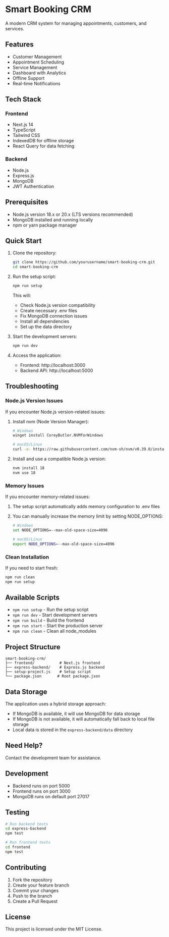 # Smart Booking CRM

A modern CRM system for managing appointments, customers, and services.

## Features

-  Customer Management
-  Appointment Scheduling
-  Service Management
-  Dashboard with Analytics
-  Offline Support
-  Real-time Notifications

## Tech Stack

### Frontend

-  Next.js 14
-  TypeScript
-  Tailwind CSS
-  IndexedDB for offline storage
-  React Query for data fetching

### Backend

-  Node.js
-  Express.js
-  MongoDB
-  JWT Authentication

## Prerequisites

-  Node.js version 18.x or 20.x (LTS versions recommended)
-  MongoDB installed and running locally
-  npm or yarn package manager

## Quick Start

1. Clone the repository:

   ```bash
   git clone https://github.com/yourusername/smart-booking-crm.git
   cd smart-booking-crm
   ```

2. Run the setup script:

   ```bash
   npm run setup
   ```

   This will:

   -  Check Node.js version compatibility
   -  Create necessary .env files
   -  Fix MongoDB connection issues
   -  Install all dependencies
   -  Set up the data directory

3. Start the development servers:

   ```bash
   npm run dev
   ```

4. Access the application:
   -  Frontend: http://localhost:3000
   -  Backend API: http://localhost:5000

## Troubleshooting

### Node.js Version Issues

If you encounter Node.js version-related issues:

1. Install nvm (Node Version Manager):

   ```bash
   # Windows
   winget install CoreyButler.NVMforWindows

   # macOS/Linux
   curl -o- https://raw.githubusercontent.com/nvm-sh/nvm/v0.39.0/install.sh | bash
   ```

2. Install and use a compatible Node.js version:
   ```bash
   nvm install 18
   nvm use 18
   ```

### Memory Issues

If you encounter memory-related issues:

1. The setup script automatically adds memory configuration to .env files
2. You can manually increase the memory limit by setting NODE_OPTIONS:

   ```bash
   # Windows
   set NODE_OPTIONS=--max-old-space-size=4096

   # macOS/Linux
   export NODE_OPTIONS=--max-old-space-size=4096
   ```

### Clean Installation

If you need to start fresh:

```bash
npm run clean
npm run setup
```

## Available Scripts

-  `npm run setup` - Run the setup script
-  `npm run dev` - Start development servers
-  `npm run build` - Build the frontend
-  `npm run start` - Start the production server
-  `npm run clean` - Clean all node_modules

## Project Structure

```
smart-booking-crm/
├── frontend/           # Next.js frontend
├── express-backend/    # Express.js backend
├── setup-project.js    # Setup script
└── package.json       # Root package.json
```

## Data Storage

The application uses a hybrid storage approach:

-  If MongoDB is available, it will use MongoDB for data storage
-  If MongoDB is not available, it will automatically fall back to local file storage
-  Local data is stored in the `express-backend/data` directory

## Need Help?

Contact the development team for assistance.

## Development

-  Backend runs on port 5000
-  Frontend runs on port 3000
-  MongoDB runs on default port 27017

## Testing

```bash
# Run backend tests
cd express-backend
npm test

# Run frontend tests
cd frontend
npm test
```

## Contributing

1. Fork the repository
2. Create your feature branch
3. Commit your changes
4. Push to the branch
5. Create a Pull Request

## License

This project is licensed under the MIT License.
